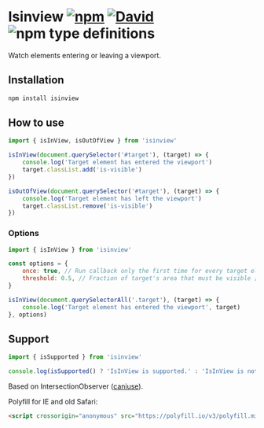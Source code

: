 # Isinview [![npm](https://img.shields.io/npm/v/isinview.svg)](https://www.npmjs.com/package/isinview) [![David](https://img.shields.io/david/onset/isinview.svg)](https://www.npmjs.com/package/isinview?activeTab=dependencies) ![npm type definitions](https://img.shields.io/npm/types/isinview.svg)

Watch elements entering or leaving a viewport.

## Installation

```bash
npm install isinview
```

## How to use

```javascript
import { isInView, isOutOfView } from 'isinview'

isInView(document.querySelector('#target'), (target) => {
	console.log('Target element has entered the viewport')
	target.classList.add('is-visible')
})

isOutOfView(document.querySelector('#target'), (target) => {
	console.log('Target element has left the viewport')
	target.classList.remove('is-visible')
})
```

### Options

```javascript
import { isInView } from 'isinview'

const options = {
	once: true, // Run callback only the first time for every target element [true, false]
	threshold: 0.5, // Fraction of target's area that must be visible [0 - 1]
}

isInView(document.querySelectorAll('.target'), (target) => {
	console.log('Target element has entered the viewport', target)
}, options)
```

## Support

```javascript
import { isSupported } from 'isinview'

console.log(isSupported() ? 'IsInView is supported.' : 'IsInView is not supported!')
```

Based on IntersectionObserver ([caniuse](https://caniuse.com/#feat=intersectionobserver)).

Polyfill for IE and old Safari:

```html
<script crossorigin="anonymous" src="https://polyfill.io/v3/polyfill.min.js?features=IntersectionObserver"></script>
```
